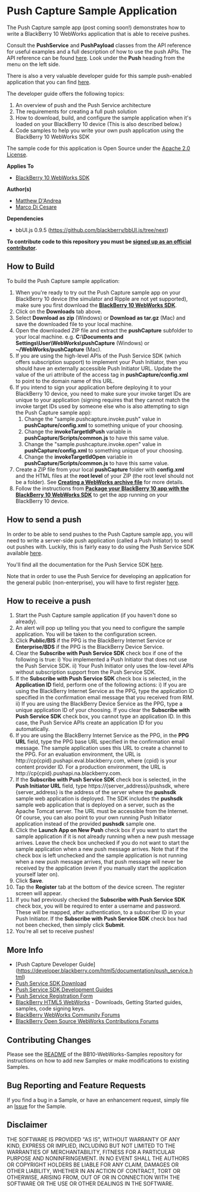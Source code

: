 # Push Capture Sample Application

The Push Capture sample app (post coming soon!) demonstrates how to write a BlackBerry 10 WebWorks application that is able to receive pushes. 

Consult the **PushService** and **PushPayload** classes from the API reference for useful examples and a full description of how to use the
push APIs. The API reference can be found [here](https://developer.blackberry.com/html5/apis/).  Look under the **Push** heading from the menu
on the left side.

There is also a very valuable developer guide for this sample push-enabled application that you can find [here](https://developer.blackberry.com/html5/documentation/push_service.html).

The developer guide offers the following topics:

1. An overview of push and the Push Service architecture
2. The requirements for creating a full push solution
3. How to download, build, and configure the sample application when it's loaded on your BlackBerry 10 device (This is also described below.)
4. Code samples to help you write your own push application using the BlackBerry 10 WebWorks SDK

The sample code for this application is Open Source under the [Apache 2.0 License](http://www.apache.org/licenses/LICENSE-2.0.html).


**Applies To**

* [BlackBerry 10 WebWorks SDK](https://developer.blackberry.com/html5/download/sdk)

**Author(s)** 

* [Matthew D'Andrea](https://github.com/mdandrea)
* [Marco Di Cesare](https://github.com/mdicesare)

**Dependencies**

* bbUI.js 0.9.5 (https://github.com/blackberry/bbUI.js/tree/next)

**To contribute code to this repository you must be [signed up as an official contributor](http://blackberry.github.com/howToContribute.html).**


## How to Build

To build the Push Capture sample application:

1. When you're ready to try out the Push Capture sample app on your BlackBerry 10 device (the simulator and Ripple are not yet supported), make sure you first download the **[BlackBerry 10 WebWorks SDK](https://developer.blackberry.com/html5/download/sdk)**.
2. Click on the **Downloads** tab above.
3. Select **Download as zip** (Windows) or **Download as tar.gz** (Mac) and save the downloaded file to your local machine.
4. Open the downloaded ZIP file and extract the **pushCapture** subfolder to your local machine. e.g. **C:\Documents and Settings\User\WebWorks\pushCapture** (Windows) or **~/WebWorks/pushCapture** (Mac).
5. If you are using the high-level APIs of the Push Service SDK (which offers subscription support) to implement your Push Initiator, then you should have an externally accessible Push Initiator URL.  Update the value of the uri attribute of the access tag in **pushCapture/config.xml** to point to the domain name of this URL. 
6. If you intend to sign your application before deploying it to your BlackBerry 10 device, you need to make sure your invoke target IDs are unique to your application (signing requires that they cannot match the invoke target IDs used by someone else who is also attempting to sign the Push Capture sample app):
   1. Change the "sample.pushcapture.invoke.push" value in **pushCapture/config.xml** to something unique of your choosing.
   2. Change the **invokeTargetIdPush** variable in **pushCapture/Scripts/common.js** to have this same value.
   3. Change the "sample.pushcapture.invoke.open" value in **pushCapture/config.xml** to something unique of your choosing.
   4. Change the **invokeTargetIdOpen** variable in **pushCapture/Scripts/common.js** to have this same value. 
7. Create a ZIP file from your local **pushCapture** folder with **config.xml** and the HTML files at the **root level** of your ZIP (the root level should not be a folder).  See **[Creating a WebWorks archive file](https://developer.blackberry.com/html5/documentation/ww_developing/creating_an_archive_file_1873325_11.html)** for more details. 
8. Follow the instructions from **[Package your BlackBerry 10 app with the BlackBerry 10 WebWorks SDK](https://developer.blackberry.com/html5/documentation/ww_developing/package_your_bb10_app_with_ww_sdk_2008473_11.html)** to get the app running on your BlackBerry 10 device.


## How to send a push

In order to be able to send pushes to the Push Capture sample app, you will need to write a server-side push application (called a Push Initiator) to send out pushes with.
Luckily, this is fairly easy to do using the Push Service SDK available [here](https://developer.blackberry.com/services/push).

You'll find all the documentation for the Push Service SDK [here](http://docs.blackberry.com/en/developers/subcategories/?userType=21&category=Push+Service).

Note that in order to use the Push Service for developing an application for the general public (non-enterprise), you will have to first register [here](https://www.blackberry.com/profile/?eventId=8121).


## How to receive a push

1. Start the Push Capture sample application (if you haven't done so already).
2. An alert will pop up telling you that you need to configure the sample application.  You will be taken to the configuration screen.
3. Click **Public/BIS** if the PPG is the BlackBerry Internet Service or **Enterprise/BDS** if the PPG is the BlackBerry Device Service.
4. Clear the **Subscribe with Push Service SDK** check box if one of the following is true:
i) You implemented a Push Initiator that does not use the Push Service SDK.
ii) Your Push Initiator only uses the low-level APIs without subscription support from the Push Service SDK.
5. If the **Subscribe with Push Service SDK** check box is selected, in the **Application ID** field, perform one of the
following actions:
i) If you are using the BlackBerry Internet Service as the PPG, type the application ID specified in the confirmation
email message that you received from RIM.
ii) If you are using the BlackBerry Device Service as the PPG, type a unique application ID of your choosing. If you
clear the **Subscribe with Push Service SDK** check box, you cannot type an application ID. In this case, the
Push Service APIs create an application ID for you automatically.
6. If you are using the BlackBerry Internet Service as the PPG, in the **PPG URL** field, type the PPG base URL specified in
the confirmation email message. The sample application uses this URL to create a channel to the PPG. For an
evaluation environment, the URL is http://cp{cpid}.pushapi.eval.blackberry.com, where {cpid} is your content
provider ID. For a production environment, the URL is http://cp{cpid}.pushapi.na.blackberry.com.
7. If the **Subscribe with Push Service SDK** check box is selected, in the **Push Initiator URL** field, 
type https://{server_address}/pushsdk, where {server_address} is the address of the server where the **pushsdk** sample
web application is deployed. The SDK includes the **pushsdk** sample web application that is deployed on a server, such as the
Apache Tomcat server. The URL must be accessible from the Internet.  Of course, you can also point to your own
running Push Initiator application instead of the provided **pushsdk** sample one.
8. Click the **Launch App on New Push** check box if you want to start the sample application if it is not already running
when a new push message arrives. Leave the check box unchecked if you do not want to start the sample application
when a new push message arrives. Note that if the check box is left unchecked and the sample application is not running when a new
push message arrives, that push message will never be received by the application (even if you manually start the application  
yourself later on). 
9. Click **Save**.
10. Tap the **Register** tab at the bottom of the device screen.  The register screen will appear.
11. If you had previously checked the **Subscribe with Push Service SDK** check box, you will be required to enter a username and password.
These will be mapped, after authentication, to a subscriber ID in your Push Initiator.  If the **Subscribe with Push Service SDK** check box
had not been checked, then simply click **Submit**.
12. You're all set to receive pushes!


## More Info

* [Push Capture Developer Guide] (https://developer.blackberry.com/html5/documentation/push_service.html)
* [Push Service SDK Download](https://developer.blackberry.com/services/push)
* [Push Service SDK Development Guides](http://docs.blackberry.com/en/developers/subcategories/?userType=21&category=Push+Service)
* [Push Service Registration Form](https://www.blackberry.com/profile/?eventId=8121)
* [BlackBerry HTML5 WebWorks](https://developer.blackberry.com/html5/) - Downloads, Getting Started guides, samples, code signing keys.
* [BlackBerry WebWorks Community Forums](http://supportforums.blackberry.com/t5/Web-and-WebWorks-Development/bd-p/browser_dev)
* [BlackBerry Open Source WebWorks Contributions Forums](http://supportforums.blackberry.com/t5/BlackBerry-WebWorks/bd-p/ww_con)

## Contributing Changes

Please see the [README](https://github.com/blackberry/BB10-WebWorks-Samples) of the BB10-WebWorks-Samples repository for instructions on how to add new Samples or make modifications to existing Samples.


## Bug Reporting and Feature Requests

If you find a bug in a Sample, or have an enhancement request, simply file an [Issue](https://github.com/blackberry/BB10-WebWorks-Samples/issues) for the Sample.

## Disclaimer

THE SOFTWARE IS PROVIDED "AS IS", WITHOUT WARRANTY OF ANY KIND, EXPRESS OR IMPLIED, INCLUDING BUT NOT LIMITED TO THE WARRANTIES OF MERCHANTABILITY, FITNESS FOR A PARTICULAR PURPOSE AND NONINFRINGEMENT. IN NO EVENT SHALL THE AUTHORS OR COPYRIGHT HOLDERS BE LIABLE FOR ANY CLAIM, DAMAGES OR OTHER LIABILITY, WHETHER IN AN ACTION OF CONTRACT, TORT OR OTHERWISE, ARISING FROM, OUT OF OR IN CONNECTION WITH THE SOFTWARE OR THE USE OR OTHER DEALINGS IN THE SOFTWARE.